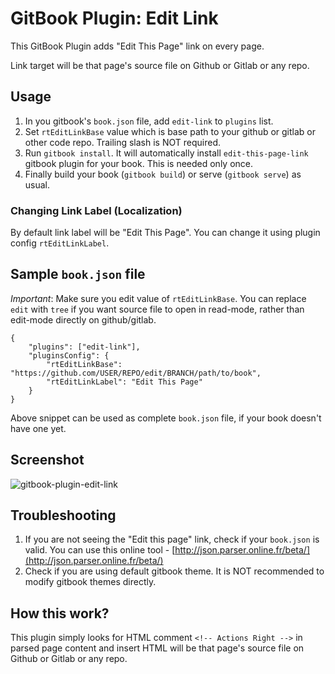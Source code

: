 GitBook Plugin: Edit Link
======================================

This GitBook Plugin adds "Edit This Page" link on every page.

Link target will be that page's source file on Github or Gitlab or any repo.

## Usage

1. In you gitbook's `book.json` file, add `edit-link` to `plugins` list.
2. Set `rtEditLinkBase` value which is base path to your github or gitlab or other code repo. Trailing slash is NOT required.
3. Run `gitbook install`. It will automatically install `edit-this-page-link` gitbook plugin for your book. This is needed only once.
4. Finally build your book (`gitbook build`) or serve (`gitbook serve`) as usual.

### Changing Link Label (Localization)

By default link label will be "Edit This Page". You can change it using plugin config `rtEditLinkLabel`.

## Sample `book.json` file

*Important*: Make sure you edit value of `rtEditLinkBase`. You can replace `edit` with `tree` if you want source file to open in read-mode, rather than edit-mode directly on github/gitlab.

```
{
    "plugins": ["edit-link"],
    "pluginsConfig": {
        "rtEditLinkBase": "https://github.com/USER/REPO/edit/BRANCH/path/to/book",
        "rtEditLinkLabel": "Edit This Page"
    }
}
```

Above snippet can be used as complete `book.json` file, if your book doesn't have one yet.

## Screenshot

![gitbook-plugin-edit-link](https://cloud.githubusercontent.com/assets/4115/5695161/f5b79002-99b8-11e4-821a-d2af6c729348.png)


## Troubleshooting

1. If you are not seeing the "Edit this page" link, check if your `book.json` is valid. You can use this online tool - [http://json.parser.online.fr/beta/](http://json.parser.online.fr/beta/)
2. Check if you are using default gitbook theme. It is NOT recommended to modify gitbook themes directly.

## How this work?

This plugin simply looks for HTML comment `<!-- Actions Right -->` in parsed page content and insert HTML will be that page's source file on Github or Gitlab or any repo.
